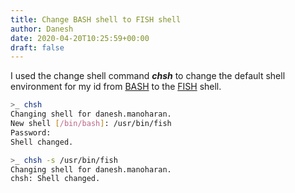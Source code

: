 ```yaml
---
title: Change BASH shell to FISH shell
author: Danesh
date: 2020-04-20T10:25:59+00:00
draft: false
---
```

I used the change shell command _**chsh**_ to change the default shell environment for my id from [BASH][1] to the [FISH][2] shell.

```bash
>_ chsh 
Changing shell for danesh.manoharan. 
New shell [/bin/bash]: /usr/bin/fish 
Password: 
Shell changed. 

>_ chsh -s /usr/bin/fish 
Changing shell for danesh.manoharan. 
chsh: Shell changed. 
```

 [1]: https://www.gnu.org/software/bash/
 [2]: https://fishshell.com/

